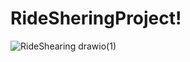 # RideSheringProject!
![RideShearing drawio(1)](https://github.com/SanjanaAyshi/RideSheringProject/assets/67552924/47eacf3e-97a9-4f36-87f9-452e11ffe036)
